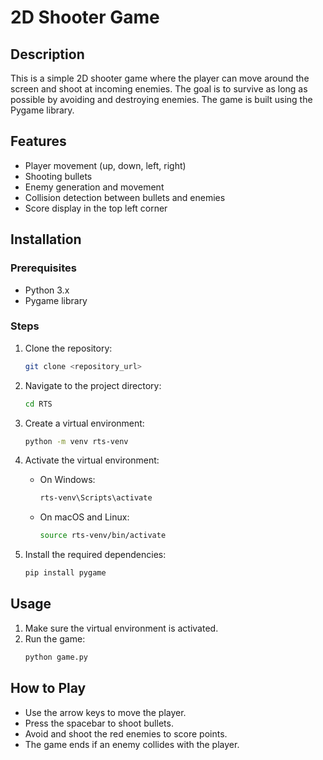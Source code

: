 # 2D Shooter Game

## Description
This is a simple 2D shooter game where the player can move around the screen and shoot at incoming enemies. The goal is to survive as long as possible by avoiding and destroying enemies. The game is built using the Pygame library.

## Features
- Player movement (up, down, left, right)
- Shooting bullets
- Enemy generation and movement
- Collision detection between bullets and enemies
- Score display in the top left corner

## Installation

### Prerequisites
- Python 3.x
- Pygame library

### Steps
1. Clone the repository:
   ```sh
   git clone <repository_url>
   ```

2. Navigate to the project directory:
   ```sh
   cd RTS
   ```

3. Create a virtual environment:
   ```sh
   python -m venv rts-venv
   ```

4. Activate the virtual environment:
   - On Windows:
     ```sh
     rts-venv\Scripts\activate
     ```
   - On macOS and Linux:
     ```sh
     source rts-venv/bin/activate
     ```

5. Install the required dependencies:
   ```sh
   pip install pygame
   ```

## Usage

1. Make sure the virtual environment is activated.
2. Run the game:
   ```sh
   python game.py
   ```

## How to Play
- Use the arrow keys to move the player.
- Press the spacebar to shoot bullets.
- Avoid and shoot the red enemies to score points.
- The game ends if an enemy collides with the player.
